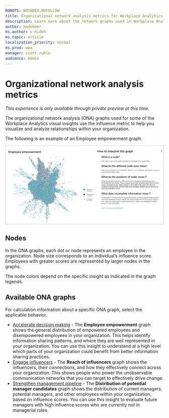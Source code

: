 ```yaml
---
ROBOTS: NOINDEX,NOFOLLOW
title: Organizational network analysis metrics for Workplace Analytics visual insights
description: Learn more about the network graphs used in Workplace Analytics visual insights
author: madehmer
ms.author: v-mideh
ms.topic: article
localization_priority: normal 
ms.prod: wpa
manager: scott.ruble
audience: Admin
---
```


# Organizational network analysis metrics

*This experience is only available through private preview at this time.*

The organizational network analysis (ONA) graphs used for some of the Workplace Analytics visual insights use the influence metric to help you visualize and analyze relationships within your organization.

The following is an example of an Employee empowerment graph.

![Employee empowerment graph](../images/wpa/use/ee-ona-graph.png)

## Nodes

In the ONA graphs, each dot or node represents an employee in the organization. Node size corresponds to an individual’s influence score. Employees with greater scores are represented by larger nodes in the graphs.

The node colors depend on the specific insight as indicated in the graph legends.

## Available ONA graphs

For calculation information about a specific ONA graph, select the applicable behavior.

* [Accelerate decision making](improve-agility.md#ona-accelerate-define) - The **Employee empowerment** graph shows the general distribution of empowered employees and disempowered employees in your organization. This helps identify information sharing patterns, and where they are well represented in your organization. You can use this insight to understand at a high level which parts of your organization could benefit from better information sharing practices.
* [Engage influencers](accelerate-change.md#calculations) - The **Reach of influencers** graph shows the influencers, their connections, and how they effectively connect across your organization. This shows people who power the unobservable communication networks that you can target to effectively drive change.
* [Strengthen management pipeline](develop-managers.md#ona-strengthen-define) - The **Distribution of potential manager candidates** graph shows the distribution of current managers, potential managers, and other employees within your organization, based on influence scores. You can use this insight to evaluate future managers with high influence scores who are currently not in managerial roles.
